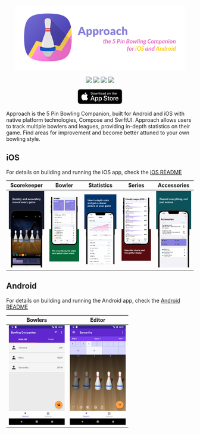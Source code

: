 <p align="center">
<img src="./media/header.png" alt="Approach, the 5 Pin Bowling Companion" width="456px" />
</p>

<p align="center">
<a href="https://github.com/autoreleasefool/approach/actions/workflows/ios.yml"><img src="https://github.com/autoreleasefool/approach/actions/workflows/ios.yml/badge.svg"></a>
<a href="https://github.com/autoreleasefool/approach/actions/workflows/android.yml"><img src="https://github.com/autoreleasefool/approach/actions/workflows/android.yml/badge.svg"></a>
<a href="https://github.com/autoreleasefool/approach/releases"><img src="https://img.shields.io/github/v/release/autoreleasefool/approach"></a>
<a rel="me" href="https://indieapps.space/@approach"><img src="https://img.shields.io/badge/mastodon-%40approach%40indieapps.space-8881D7?logo=mastodon"></a>
</p>

<p align="center">
<a href="https://apps.apple.com/ca/app/approach-for-5-pin-bowling/id6453685981"><img src="./media/appstore.svg" alt="Download on the App Store" height="40px" /></a>
</p>

Approach is the 5 Pin Bowling Companion, built for Android and iOS with native platform technologies, Compose and SwiftUI. Approach allows users to track multiple bowlers and leagues, providing in-depth statistics on their game. Find areas for improvement and become better attuned to your own bowling style.

## iOS

For details on building and running the iOS app, check the [iOS README](./ios/README.md)

| Scorekeeper                                                                                                                                                                                                                | Bowler                                                                                                                                                                                                                                                                                                                                                                                          | Statistics                                                                                                                                                                                                                                                                                         | Series                                                                                                                                                                                                                                                                                       | Accessories                                                                                                                                                                                                                                                                              |
| -------------------------------------------------------------------------------------------------------------------------------------------------------------------------------------------------------------------------- | ----------------------------------------------------------------------------------------------------------------------------------------------------------------------------------------------------------------------------------------------------------------------------------------------------------------------------------------------------------------------------------------------- | -------------------------------------------------------------------------------------------------------------------------------------------------------------------------------------------------------------------------------------------------------------------------------------------------- | -------------------------------------------------------------------------------------------------------------------------------------------------------------------------------------------------------------------------------------------------------------------------------------------- | ---------------------------------------------------------------------------------------------------------------------------------------------------------------------------------------------------------------------------------------------------------------------------------------- |
| <img alt="Text appearing above an iPhone screenshot. Text reads 'Quickly and accurately record every game'. Screenshot depicts 5 bowling pins and a scorecard." src="./media/ios_6.5_01_Scorekeeper.png" width="100px"  /> | <img alt="Text appearing below an iPhone screenshot. Text reads 'Pin your favourite stats and watch them climb'. Screenshot depicts 2 widgets and a list of leagues and gear. First widget title is 'Average' and an upwards trending line graph. Second widget title is 'Average pins left on deck' and an upwards trending graph line." src="./media/ios_6.5_02_Bowler.png" width="100px"  /> | <img alt="Text appearing above an iPhone screenshot. Text reads 'View in-depth stats and get a clearer picture of your game'. Screenshot depicts a chart titled 'Total pinfall' trending upwards, and a list of other statistics below." src="./media/ios_6.5_03_Statistics.png" width="100px"  /> | <img alt="Text appearing below an iPhone screenshot. Text reads 'Beautiful charts and thoughtful design'. Screenshot depicts a list of dates, with associated charts and numbers representing scores for games bowled on those dates." src="./media/ios_6.5_04_Series.png" width="100px"  /> | <img alt="Text appearing above an iPhone screenshot. Text reads 'Record everything, not just scores'. Screenshot depicts a screen titled 'Accessories', a list of bowling alleys with addresses, and a list of bowling gear." src="./media/ios_6.5_05_Accessories.png" width="100px"  /> |

## Android

For details on building and running the Android app, check the [Android README](./android/README.md)

| Bowlers                                                                                                                                                                                                                           | Editor                                                                                                                                                                                                                                                                                                   |
| --------------------------------------------------------------------------------------------------------------------------------------------------------------------------------------------------------------------------------- | -------------------------------------------------------------------------------------------------------------------------------------------------------------------------------------------------------------------------------------------------------------------------------------------------------- |
| <img alt="Screenshot of the Approach Android app. A list of bowlers. Three bowlers, with their names and averages are listed: Christina, 209; Mark, 183.9; Samantha, 291.9" src="./media/android_v3_bowlers.png" width="150px" /> | <img alt="Screenshot of the Approach Android app. Editor for a game. A scoreboard with the current score is at the top of the screen, reading 75 after 4 frames. 5 pins appear in a row, 2 dimmed. There are controls at the bottom of the screen" src="./media/android_v3_editing.png" width="150px" /> |
